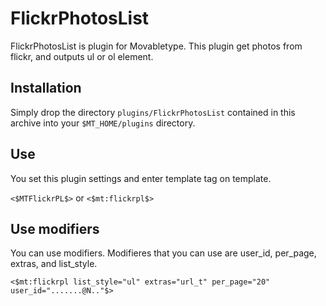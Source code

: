 # FlickrPhotosList

FlickrPhotosList is plugin for Movabletype.
This plugin get photos from flickr, and outputs ul or ol element.

## Installation

Simply drop the directory `plugins/FlickrPhotosList` contained in this archive into
your `$MT_HOME/plugins` directory.

## Use
You set this plugin settings and enter template tag on template.

`<$MTFlickrPL$>` or
`<$mt:flickrpl$>`

## Use modifiers
You can use modifiers.
Modifieres that you can use are user_id, per_page, extras, and list_style.

`<$mt:flickrpl list_style="ul" extras="url_t" per_page="20" user_id=".......@N.."$>`

